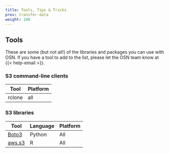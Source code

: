 ```yaml
---
title: Tools, Tips & Tricks
prev: transfer-data
weight: 100
---
```


## Tools

These are some (but not all!) of the libraries and packages you can use with OSN.
If you have a tool to add to the list, please let the OSN team know at {{< help-email >}}.

### S3 command-line clients

| **Tool** | **Platform** |
|----------|--------------|
| rclone | all |

### S3 libraries

| **Tool** | **Language** | **Platform** |
|----------|--------------|--------------|
| [Boto3](https://boto3.amazonaws.com/v1/documentation/api/latest/index.html)    | Python       | All          |
| [aws.s3](https://cloud.r-project.org/web/packages/aws.s3/index.html) | R | All |